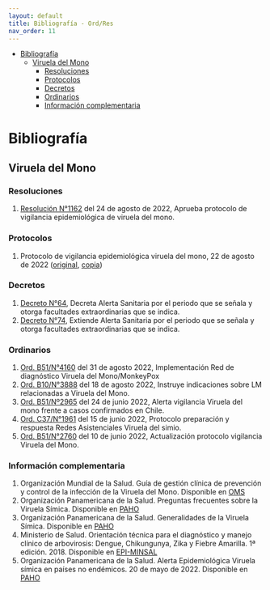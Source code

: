 ```yaml
---
layout: default
title: Bibliografía - Ord/Res
nav_order: 11
---
```


- [Bibliografía](#bibliografía)
  - [Viruela del Mono](#viruela-del-mono)
    - [Resoluciones](#resoluciones)
    - [Protocolos](#protocolos)
    - [Decretos](#decretos)
    - [Ordinarios](#ordinarios)
    - [Información complementaria](#información-complementaria)


# Bibliografía 

## Viruela del Mono

### Resoluciones
1. [Resolución N°1162](http://epi.minsal.cl/wp-content/uploads/2022/08/RES_EXENTA_N_1162_APRUEBA_PROTOCOLO_VIRUELA_DEL_MONO.pdf) del 24 de agosto de 2022, Aprueba protocolo de vigilancia epidemiológica de viruela del mono.

### Protocolos
1. Protocolo de vigilancia epidemiológica viruela del mono, 22 de agosto de 2022 ([original](http://epi.minsal.cl/wp-content/uploads/2022/09/RES.-EXENTA-N%C2%B0-1162-PROTOCOLO_compressed.pdf), [copia](http://epi.minsal.cl/wp-content/uploads/2022/08/Protocolo_vigilancia_viruela_del_mono_22082022.pdf))

### Decretos
1. [Decreto N°64](http://epi.minsal.cl/wp-content/uploads/2022/07/Decreto-N%C2%B0-64-2022-Subsecretaria-de-salud-Publica.pdf), Decreta Alerta Sanitaria por el periodo que se señala y otorga facultades extraordinarias que se indica.
2. [Decreto N°74](), Extiende Alerta Sanitaria por el periodo que se señala y otorga facultades extraordinarias que se indica.

### Ordinarios
1. [Ord. B51/N°4160](http://epi.minsal.cl/wp-content/uploads/2022/09/ORD-4160-31-08-2022-vs.pdf) del 31 de agosto 2022, Implementación Red de diagnóstico Viruela del Mono/MonkeyPox
2. [Ord. B10/N°3888](http://epi.minsal.cl/wp-content/uploads/2022/08/ORD-3888-que-imparte-instrucciones-sobre-emision-de-LM-en-casos-de-viruela-simica.pdf) del 18 de agosto 2022, Instruye indicaciones sobre LM relacionadas a Viruela del Mono.
3. [Ord. B51/Nº2965](http://epi.minsal.cl/wp-content/uploads/2022/07/ORD-2965-24-06-2022Viruela-del-Mono.pdf) del 24 de junio 2022, Alerta vigilancia Viruela del mono frente a casos confirmados en Chile.
4. [Ord. C37/N°1961](http://epi.minsal.cl/wp-content/uploads/2022/06/1961-ORD.-DEL-15-DE-JUNIO-2022-PROTOCOLO-Y-PREPARACION-VIRUELA-DEL-SIMIO.pdf) del 15 de junio 2022, Protocolo preparación y respuesta Redes Asistenciales Viruela del simio.
5. [Ord. B51/N°2760](http://epi.minsal.cl/wp-content/uploads/2022/06/ORD-2760-10-06-2022.pdf) del 10 de junio 2022, Actualización protocolo vigilancia Viruela del Mono.

### Información complementaria
1. Organización Mundial de la Salud. Guía de gestión clínica de prevención y control de la infección de la Viruela del Mono. Disponible en [OMS](https://www.who.int/publications/i/item/WHO-MPX-Clinical-and-IPC-2022.1 )
2. Organización Panamericana de la Salud. Preguntas frecuentes sobre la Viruela Símica. Disponible en [PAHO](https://www.paho.org/es/brote-por-enfermedad-viruela-simica-2022/preguntas-frecuentes-sobre-viruela-simica) 
3. Organización Panamericana de la Salud. Generalidades de la Viruela Símica. Disponible en [PAHO](https://www.paho.org/es/viruela-simica) 
4. Ministerio de Salud. Orientación técnica para el diagnóstico y manejo clínico de arbovirosis: Dengue, Chikungunya, Zika y Fiebre Amarilla. 1ª edición. 2018. Disponible en [EPI-MINSAL](http://epi.minsal.cl/wp-content/uploads/2022/08/Orientacion-tecnica-para-el-diagnostico-y-manejo-clinico-de-arbovirosis.pdf) 
5. Organización Panamericana de la Salud. Alerta Epidemiológica Viruela símica en países no endémicos. 20 de mayo de 2022. Disponible en [PAHO](https://www.paho.org/es/documentos/alerta-epidemiologica-viruela-simica-paises-no-endemicos-20-mayo-2022-0 )

